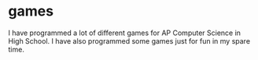 # games
I have programmed a lot of different games for AP Computer Science in High School. I have also programmed some games just for fun in my spare time.

